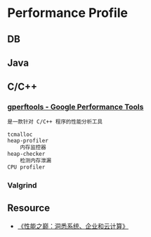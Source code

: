 # Performance Profile


## DB

## Java

## C/C++
### [gperftools - Google Performance Tools](https://github.com/gperftools/gperftools)
```md
是一款针对 C/C++ 程序的性能分析工具
```
```md
tcmalloc
heap-profiler
	内存监控器
heap-checker
	检测内存泄漏
CPU profiler
```
### Valgrind

## Resource
* [《性能之巅：洞悉系统、企业和云计算》](https://github.com/SunnnyChan/sc.ebooks/blob/master/programe/profile/sys-performance)



